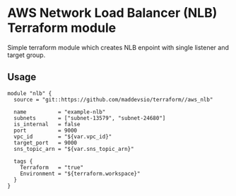 AWS Network Load Balancer (NLB) Terraform module
================================================

Simple terraform module which creates NLB enpoint with single listener and target group.

Usage
-----

```hcl
module "nlb" {
  source = "git::https://github.com/maddevsio/terraform//aws_nlb"

  name          = "example-nlb"
  subnets       = ["subnet-13579", "subnet-24680"]
  is_internal   = false
  port          = 9000
  vpc_id        = "${var.vpc_id}"
  target_port   = 9000
  sns_topic_arn = "${var.sns_topic_arn}"

  tags {
    Terraform   = "true"
    Environment = "${terraform.workspace}"
  }
}
```
